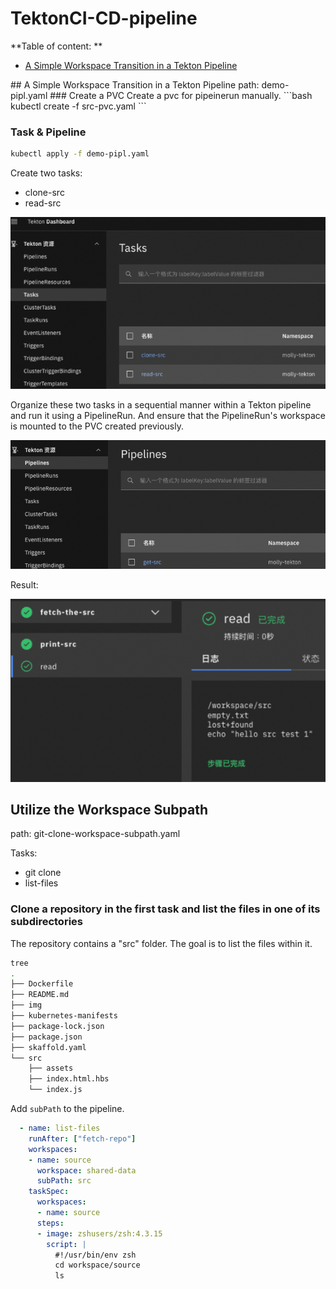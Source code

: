 # TektonCI-CD-pipeline

**Table of content: **
- [A Simple Workspace Transition in a Tekton Pipeline](#simple-workspace)


<section id='simple-workspace' >
## A Simple Workspace Transition in a Tekton Pipeline
path: demo-pipl.yaml
### Create a PVC 
Create a pvc for pipeinerun manually.
```bash
kubectl create -f src-pvc.yaml
```

### Task & Pipeline
```bash
kubectl apply -f demo-pipl.yaml
```

Create two tasks:
- clone-src
- read-src


![tasks](https://github.com/MollyH1391/TektonCI-CD-pipeline/blob/5ba6b38069199af71995e9e0763c89a4f1b20389/task-pipl-workspace-demo/GUI/tekton-tasks.png)

Organize these two tasks in a sequential manner within a Tekton pipeline and run it using a PipelineRun. And ensure that the PipelineRun's workspace is mounted to the PVC created previously.

![pipeline](https://github.com/MollyH1391/TektonCI-CD-pipeline/blob/5ba6b38069199af71995e9e0763c89a4f1b20389/task-pipl-workspace-demo/GUI/pipeline.png)

Result:

![pipeline-result](https://github.com/MollyH1391/TektonCI-CD-pipeline/blob/5ba6b38069199af71995e9e0763c89a4f1b20389/task-pipl-workspace-demo/GUI/pipeline-result.png)

</section>

## Utilize the Workspace Subpath
path: git-clone-workspace-subpath.yaml

Tasks:
- git clone
- list-files

### Clone a repository in the first task and list the files in one of its subdirectories
The repository contains a "src" folder. The goal is to list the files within it.
```bash
tree 
.
├── Dockerfile
├── README.md
├── img
├── kubernetes-manifests
├── package-lock.json
├── package.json
├── skaffold.yaml
└── src
    ├── assets
    ├── index.html.hbs
    └── index.js
```

Add <code>subPath</code> to the pipeline.

```yaml 
  - name: list-files
    runAfter: ["fetch-repo"]
    workspaces:
    - name: source
      workspace: shared-data
      subPath: src
    taskSpec:
      workspaces:
      - name: source
      steps:
      - image: zshusers/zsh:4.3.15
        script: | 
          #!/usr/bin/env zsh
          cd workspace/source
          ls
```